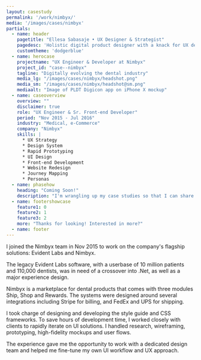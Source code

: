 ```yaml
---
layout: casestudy
permalink: '/work/nimbyx/'
media: '/images/cases/nimbyx'
partials:
  - name: header
    pagetitle: "Ellesa Sabasaje • UX Designer & Strategist"
    pagedesc: 'Holistic digital product designer with a knack for UX design, UX strategy, UX research, prototyping and front-end development'
    customtheme: 'dodgerblue'
  - name: herocase
    projectname: "UX Engineer & Developer at Nimbyx"
    project_id: "case--nimbyx"
    tagline: "Digitally evolving the dental industry"
    media_lg: "/images/cases/nimbyx/headshot.png"
    media_sm: "/images/cases/nimbyx/headshot@sm.png"
    mediaalt: "Image of PLDT Digicon app on iPhone X mockup"
  - name: caseoverview
    overview: ""
    disclaimer: true
    role: "UX Engineer & Sr. Front-end Developer"
    period: "Nov 2015 - Jul 2016"
    industry: "Medical, e-Commerce"
    company: "Nimbyx"
    skills: |
      * UX Strategy
      * Design System    
      * Rapid Prototyping  
      * UI Design
      * Front-end Development
      * Website Redesign    
      * Journey Mapping    
      * Personas    
  - name: phasehow
    heading: "Coming Soon!"
    description: "I'm wrangling up my case studies so that I can share my passion for creating great products and making a difference. Stay tuned!"
  - name: footershowcase
    feature1: 0
    feature2: 1
    feature3: 2
    more: "Thanks for looking! Interested in more?"
  - name: footer
---
```


I joined the Nimbyx team in Nov 2015 to work on the company's flagship solutions: Evident Labs and Nimbyx.

The legacy Evident Labs software, with a userbase of 10 million patients and 110,000 dentists, was in need of a crossover into .Net, as well as a major experience design.

Nimbyx is a marketplace for dental products that comes with three modules Ship, Shop and Rewards. The systems were designed around several integrations including Stripe for billing, and FedEx and UPS for shipping.

I took charge of designing and developing the style guide and CSS frameworks. To save hours of development time, I worked closely with clients to rapidly iterate on UI solutions. I handled research, wireframing, prototyping, high-fidelity mockups and user flows.

The experience gave me the opportunity to work with a dedicated design team and helped me fine-tune my own UI workflow and UX approach.
